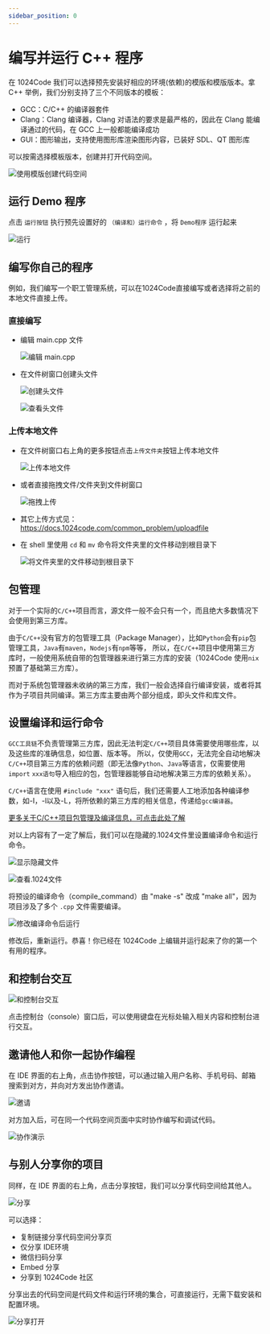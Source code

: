```yaml
---
sidebar_position: 0
---
```


# 编写并运行 C++ 程序

在 1024Code 我们可以选择预先安装好相应的环境(依赖)的模版和模版版本。拿 C++ 举例，我们分别支持了三个不同版本的模板：

- GCC：C/C++ 的编译器套件
- Clang：Clang 编译器，Clang 对语法的要求是最严格的，因此在 Clang 能编译通过的代码，在 GCC 上一般都能编译成功
- GUI：图形输出，支持使用图形库渲染图形内容，已装好 SDL、QT 图形库

可以按需选择模板版本，创建并打开代码空间。

![使用模版创建代码空间](https://1024-staging-1258723534.cos.ap-guangzhou.myqcloud.com/doc_assets/%E4%BD%BF%E7%94%A8%E6%A8%A1%E6%9D%BF.png)


## 运行 Demo 程序

点击 `运行按钮` 执行预先设置好的 `（编译和）运行命令` ，将 `Demo程序` 运行起来

![运行](https://1024-staging-1258723534.cos.ap-guangzhou.myqcloud.com/doc_assets/5401666077814_.pic.jpg)


## 编写你自己的程序

例如，我们编写一个职工管理系统，可以在1024Code直接编写或者选择将之前的本地文件直接上传。

### 直接编写

- 编辑 main.cpp 文件
  
  ![编辑 main.cpp](https://1024-staging-1258723534.cos.ap-guangzhou.myqcloud.com/doc_assets/editmaincpp.png)
  
- 在文件树窗口创建头文件

  ![创建头文件](https://1024-staging-1258723534.cos.ap-guangzhou.myqcloud.com/doc_assets/%E5%88%9B%E5%BB%BA%E5%A4%B4%E6%96%87%E4%BB%B6.png)

  ![查看头文件](https://1024-staging-1258723534.cos.ap-guangzhou.myqcloud.com/doc_assets/%E6%9F%A5%E7%9C%8B%E5%A4%B4%E6%96%87%E4%BB%B6.png)


### 上传本地文件

- 在文件树窗口右上角的更多按钮点击`上传文件夹`按钮上传本地文件
  
  ![上传本地文件](https://1024-staging-1258723534.cos.ap-guangzhou.myqcloud.com/doc_assets/gif-04.gif)

- 或者直接拖拽文件/文件夹到文件树窗口

  ![拖拽上传](https://1024-staging-1258723534.cos.ap-guangzhou.myqcloud.com/doc_assets/gif-02.gif)

- 其它上传方式见：https://docs.1024code.com/common_problem/uploadfile

- 在 shell 里使用 `cd` 和 `mv` 命令将文件夹里的文件移动到根目录下

  ![将文件夹里的文件移动到根目录下](https://1024-staging-1258723534.cos.ap-guangzhou.myqcloud.com/doc_assets/WX20221018-165224%402x.png)
  
  
## 包管理

对于一个实际的`C/C++`项目而言，源文件一般不会只有一个，而且绝大多数情况下会使用到第三方库。 

由于`C/C++`没有官方的包管理工具（Package Manager），比如`Python`会有`pip`包管理工具，`Java`有`maven`，`Nodejs`有`npm`等等， 所以，在`C/C++`项目中使用第三方库时，一般使用系统自带的包管理器来进行第三方库的安装（1024Code 使用`nix`预置了基础第三方库）。

而对于系统包管理器未收纳的第三方库，我们一般会选择自行编译安装，或者将其作为子项目共同编译。第三方库主要由两个部分组成，即头文件和库文件。 

## 设置编译和运行命令

`GCC工具链`不负责管理第三方库，因此无法判定`C/C++`项目具体需要使用哪些库，以及这些库的准确信息，如位置、版本等。 所以，仅使用`GCC`，无法完全自动地解决`C/C++`项目第三方库的依赖问题（即无法像`Python`、`Java`等语言，仅需要使用`import` `xxx语句`导入相应的包，包管理器能够自动地解决第三方库的依赖关系）。 

`C/C++`语言在使用 `#include "xxx"` 语句后，我们还需要人工地添加各种编译参数，如-I，-l以及-L，将所依赖的第三方库的相关信息，传递给`gcc编译器`。

[更多关于C/C++项目包管理及编译信息，可点击此处了解](https://zhuanlan.zhihu.com/p/342151242)


对以上内容有了一定了解后，我们可以在隐藏的.1024文件里设置编译命令和运行命令。

![显示隐藏文件](https://1024-staging-1258723534.cos.ap-guangzhou.myqcloud.com/doc_assets/5421666083446_.pic.jpg)

![查看.1024文件](https://1024-staging-1258723534.cos.ap-guangzhou.myqcloud.com/doc_assets/5431666083541_.pic.jpg)

将预设的编译命令（compile_command）由 "make -s" 改成 "make all"，因为项目涉及了多个 `.cpp` 文件需要编译。 

![修改编译命令后运行](https://1024-staging-1258723534.cos.ap-guangzhou.myqcloud.com/doc_assets/gif-03.gif)

修改后，重新运行。恭喜！你已经在 1024Code 上编辑并运行起来了你的第一个有用的程序。

## 和控制台交互

![和控制台交互](https://1024-staging-1258723534.cos.ap-guangzhou.myqcloud.com/doc_assets/gif-05.gif)

点击控制台（console）窗口后，可以使用键盘在光标处输入相关内容和控制台进行交互。

## 邀请他人和你一起协作编程

在 IDE 界面的右上角，点击协作按钮，可以通过输入用户名称、手机号码、邮箱搜索到对方，并向对方发出协作邀请。

![邀请](https://1024-staging-1258723534.cos.ap-guangzhou.myqcloud.com/doc_assets/%E9%82%80%E8%AF%B7.png)

对方加入后，可在同一个代码空间页面中实时协作编写和调试代码。

![协作演示](https://1024-staging-1258723534.cos.ap-guangzhou.myqcloud.com/doc_assets/gif-06-2.gif)

## 与别人分享你的项目

同样，在 IDE 界面的右上角，点击分享按钮，我们可以分享代码空间给其他人。

![分享](https://1024-staging-1258723534.cos.ap-guangzhou.myqcloud.com/doc_assets/%E5%88%86%E4%BA%AB.png)

可以选择：
- 复制链接分享代码空间分享页
- 仅分享 IDE环境
- 微信扫码分享
- Embed 分享
- 分享到 1024Code 社区

分享出去的代码空间是代码文件和运行环境的集合，可直接运行，无需下载安装和配置环境。

![分享打开](https://1024-staging-1258723534.cos.ap-guangzhou.myqcloud.com/doc_assets/gif-01.gif)



